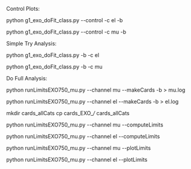 Control Plots:

python g1_exo_doFit_class.py --control -c el -b

python g1_exo_doFit_class.py --control -c mu -b

Simple Try Analysis:

python g1_exo_doFit_class.py  -b -c el

python g1_exo_doFit_class.py  -b -c mu



Do Full Analysis:

python runLimitsEXO750_mu.py --channel mu --makeCards -b > mu.log

python runLimitsEXO750_mu.py --channel el --makeCards -b > el.log

mkdir cards_allCats
cp cards_EXO_*/* cards_allCats

python runLimitsEXO750_mu.py --channel mu --computeLimits

python runLimitsEXO750_mu.py --channel el --computeLimits

python runLimitsEXO750_mu.py --channel mu --plotLimits  

python runLimitsEXO750_mu.py --channel el --plotLimits  

